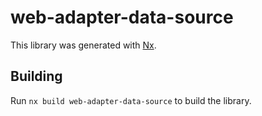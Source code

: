 # web-adapter-data-source

This library was generated with [Nx](https://nx.dev).

## Building

Run `nx build web-adapter-data-source` to build the library.
